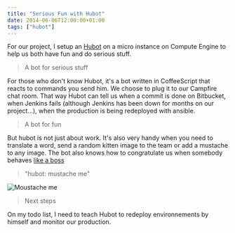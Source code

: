 ```yaml
---
title: "Serious Fun with Hubot"
date: 2014-06-06T12:00:00+01:00
tags: ["hubot"]
---
```


For our project, I setup an <a href="https://hubot.github.com/">Hubot</a> on a micro instance on Compute Engine to help us both have fun and do serious stuff.

<blockquote>
  A bot for serious stuff
</blockquote>

For those who don't know Hubot, it's a bot written in CoffeeScript that reacts to commands you send him. We choose to plug it to our Campfire chat room. That way Hubot can tell us when a commit is done on Bitbucket, when Jenkins fails (although Jenkins has been down for months on our project...), when the production is being redeployed with ansible.

<blockquote>
  A bot for fun
</blockquote>

But hubot is not just about work. It's also very handy when you need to translate a word, send a random kitten image to the team or add a mustache to any image. The bot also knows how to congratulate us when somebody behaves <a href="http://knowyourmeme.com/memes/like-a-boss">like a boss</a>

<blockquote>
  "hubot: mustache me"
</blockquote>

![Moustache me](/images/5.jpg#center)

<blockquote>
  Next steps
</blockquote>

On my todo list, I need to teach Hubot to redeploy environnements by himself and monitor our production.

